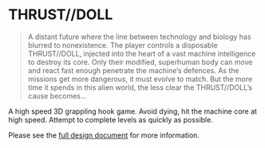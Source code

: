 # THRUST//DOLL

> A distant future where the line between technology and biology has blurred to nonexistence. The player controls a disposable THRUST//DOLL, injected into the heart of a vast machine intelligence to destroy its core. Only their modified, superhuman body can move and react fast enough penetrate the machine’s defences. As the missions get more dangerous, it must evolve to match. But the more time it spends in this alien world, the less clear the THRUST//DOLL’s cause becomes…

A high speed 3D grappling hook game. Avoid dying, hit the machine core at high speed. Attempt to complete levels as quickly as possible.

Please see the [full design document](https://canmom.art/programming/gamedev/mastered/game-design-document) for more information.